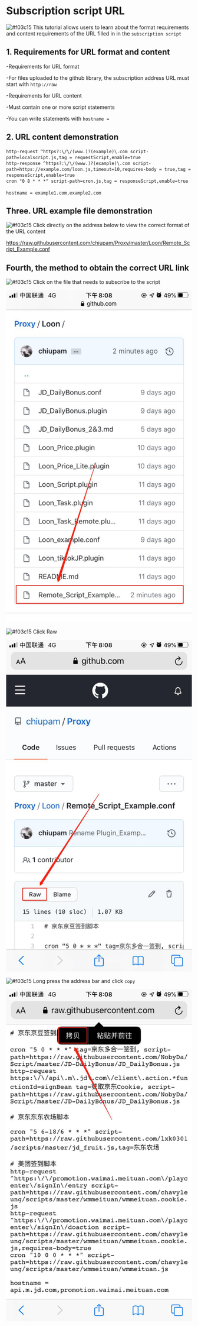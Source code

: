 # Subscription script URL

![#f03c15](https://placehold.it/15/f03c15/000000?text=+) This tutorial allows users to learn about the format requirements and content requirements of the URL filled in in the `subscription script`

## 1. Requirements for URL format and content

-Requirements for URL format

  -For files uploaded to the github library, the subscription address URL must start with `http://raw`
  
-Requirements for URL content

  -Must contain one or more script statements
  
  -You can write statements with `hostname =`
  
## 2. URL content demonstration

```
http-request ^https?:\/\/(www.)?(example)\.com script-path=localscript.js,tag = requestScript,enable=true
http-response ^https?:\/\/(www.)?(example)\.com script-path=https://example.com/loon.js,timeout=10,requires-body = true,tag = responseScript,enable=true
cron "0 8 * * *" script-path=cron.js,tag = responseScript,enable=true

hostname = example1.com,example2.com
```

## Three. URL example file demonstration

![#f03c15](https://placehold.it/15/f03c15/000000?text=+) Click directly on the address below to view the correct format of the URL content

https://raw.githubusercontent.com/chiupam/Proxy/master/Loon/Remote_Script_Example.conf

## Fourth, the method to obtain the correct URL link

![#f03c15](https://placehold.it/15/f03c15/000000?text=+) Click on the file that needs to subscribe to the script

![image](https://raw.githubusercontent.com/chiupam/tutorial-image/master/Loon/Plus/Remote_Script_Raw_1.jpg)

![#f03c15](https://placehold.it/15/f03c15/000000?text=+) Click Raw

![image](https://raw.githubusercontent.com/chiupam/tutorial-image/master/Loon/Plus/Remote_Script_Raw_2.jpg)

![#f03c15](https://placehold.it/15/f03c15/000000?text=+) Long press the address bar and click `copy`

![image](https://raw.githubusercontent.com/chiupam/tutorial-image/master/Loon/Plus/Remote_Script_Raw_3.jpg)